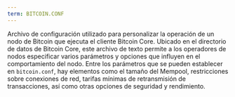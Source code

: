 ```yaml
---
term: BITCOIN.CONF
---
```


Archivo de configuración utilizado para personalizar la operación de un nodo de Bitcoin que ejecuta el cliente Bitcoin Core. Ubicado en el directorio de datos de Bitcoin Core, este archivo de texto permite a los operadores de nodos especificar varios parámetros y opciones que influyen en el comportamiento del nodo. Entre los parámetros que se pueden establecer en `bitcoin.conf`, hay elementos como el tamaño del Mempool, restricciones sobre conexiones de red, tarifas mínimas de retransmisión de transacciones, así como otras opciones de seguridad y rendimiento.